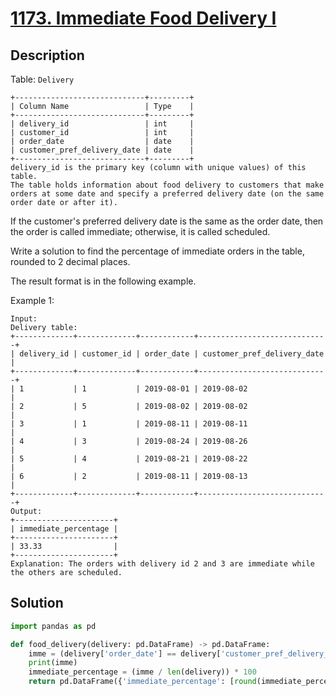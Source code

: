 # [1173. Immediate Food Delivery I](https://leetcode.com/problems/immediate-food-delivery-i/description/)

## Description

Table: `Delivery`
```
+-----------------------------+---------+
| Column Name                 | Type    |
+-----------------------------+---------+
| delivery_id                 | int     |
| customer_id                 | int     |
| order_date                  | date    |
| customer_pref_delivery_date | date    |
+-----------------------------+---------+
delivery_id is the primary key (column with unique values) of this table.
The table holds information about food delivery to customers that make orders at some date and specify a preferred delivery date (on the same order date or after it).
 ```

If the customer's preferred delivery date is the same as the order date, then the order is called immediate; otherwise, it is called scheduled.

Write a solution to find the percentage of immediate orders in the table, rounded to 2 decimal places.

The result format is in the following example.

 

Example 1:
```
Input: 
Delivery table:
+-------------+-------------+------------+-----------------------------+
| delivery_id | customer_id | order_date | customer_pref_delivery_date |
+-------------+-------------+------------+-----------------------------+
| 1           | 1           | 2019-08-01 | 2019-08-02                  |
| 2           | 5           | 2019-08-02 | 2019-08-02                  |
| 3           | 1           | 2019-08-11 | 2019-08-11                  |
| 4           | 3           | 2019-08-24 | 2019-08-26                  |
| 5           | 4           | 2019-08-21 | 2019-08-22                  |
| 6           | 2           | 2019-08-11 | 2019-08-13                  |
+-------------+-------------+------------+-----------------------------+
Output: 
+----------------------+
| immediate_percentage |
+----------------------+
| 33.33                |
+----------------------+
Explanation: The orders with delivery id 2 and 3 are immediate while the others are scheduled.
```

## Solution

``` python
import pandas as pd

def food_delivery(delivery: pd.DataFrame) -> pd.DataFrame:
    imme = (delivery['order_date'] == delivery['customer_pref_delivery_date']).sum()
    print(imme)
    immediate_percentage = (imme / len(delivery)) * 100
    return pd.DataFrame({'immediate_percentage': [round(immediate_percentage, 2)]})
```